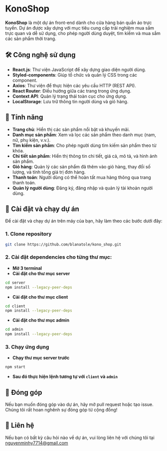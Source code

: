 # KonoShop

**KonoShop** là một dự án front-end dành cho cửa hàng bán quần áo trực tuyến. Dự án được xây dựng với mục tiêu cung cấp trải nghiệm mua sắm trực quan và dễ sử dụng, cho phép người dùng duyệt, tìm kiếm và mua sắm các sản phẩm thời trang.

## 🛠️ Công nghệ sử dụng

- **React.js**: Thư viện JavaScript để xây dựng giao diện người dùng.
- **Styled-components**: Giúp tổ chức và quản lý CSS trong các component.
- **Axios**: Thư viện để thực hiện các yêu cầu HTTP (REST API).
- **React Router**: Điều hướng giữa các trang trong ứng dụng.
- **Context API**: Quản lý trạng thái toàn cục cho ứng dụng.
- **LocalStorage**: Lưu trữ thông tin người dùng và giỏ hàng.

## 🌟 Tính năng

- **Trang chủ**: Hiển thị các sản phẩm nổi bật và khuyến mãi.
- **Danh mục sản phẩm**: Xem và lọc các sản phẩm theo danh mục (nam, nữ, phụ kiện, v.v.).
- **Tìm kiếm sản phẩm**: Cho phép người dùng tìm kiếm sản phẩm theo từ khóa.
- **Chi tiết sản phẩm**: Hiển thị thông tin chi tiết, giá cả, mô tả, và hình ảnh sản phẩm.
- **Giỏ hàng**: Quản lý các sản phẩm đã thêm vào giỏ hàng, thay đổi số lượng, và tính tổng giá trị đơn hàng.
- **Thanh toán**: Người dùng có thể hoàn tất mua hàng thông qua trang thanh toán.
- **Quản lý người dùng**: Đăng ký, đăng nhập và quản lý tài khoản người dùng.

## 🚀 Cài đặt và chạy dự án

Để cài đặt và chạy dự án trên máy của bạn, hãy làm theo các bước dưới đây:

### 1. Clone repository

```bash
git clone https://github.com/blanatole/kono_shop.git
```

### 2. Cài đặt dependencies cho từng thư mục:
- **Mở 3 terminal**
- **Cài đặt cho thư mục server**
```bash
cd server
npm install --legacy-peer-deps
```

- **Cài đặt cho thư mục client**
```bash
cd client
npm install --legacy-peer-deps
```

- **Cài đặt cho thư mục admin**
```bash
cd admin
npm install --legacy-peer-deps
```

### 3. Chạy ứng dụng
- **Chạy thư mục server trước**
```bash
npm start
```

- **Sau đó thực hiện lệnh tương tự với `client` và `admin`**

## 🤝 Đóng góp

Nếu bạn muốn đóng góp vào dự án, hãy mở pull request hoặc tạo issue. Chúng tôi rất hoan nghênh sự đóng góp từ cộng đồng!


## 📧 Liên hệ

Nếu bạn có bất kỳ câu hỏi nào về dự án, vui lòng liên hệ với chúng tôi tại nguyenminhy7714@gmail.com
